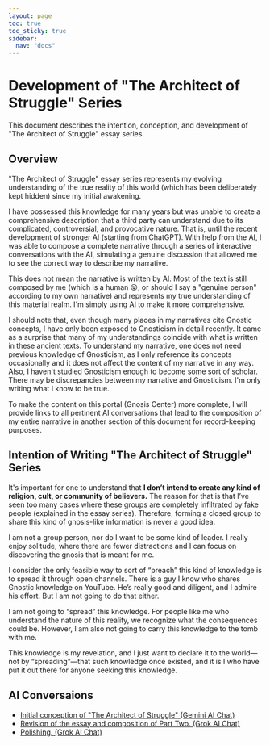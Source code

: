 ```yaml
---
layout: page
toc: true
toc_sticky: true
sidebar:
  nav: "docs"
---
```

# Development of "The Architect of Struggle" Series

This document describes the intention, conception, and development of "The Architect of Struggle" essay series.

## Overview

"The Architect of Struggle" essay series represents my evolving understanding of the true reality of this world (which has been deliberately kept hidden) since my initial awakening.

I have possessed this knowledge for many years but was unable to create a comprehensive description that a third party can understand due to its complicated, controversial, and provocative nature. That is, until the recent development of stronger AI (starting from ChatGPT). With help from the AI, I was able to compose a complete narrative through a series of interactive conversations with the AI, simulating a genuine discussion that allowed me to see the correct way to describe my narrative.

This does not mean the narrative is written by AI. Most of the text is still composed by me (which is a human :stuck_out_tongue_winking_eye:, or should I say a "genuine person" according to my own narrative) and represents my true understanding of this material realm. I'm simply using AI to make it more comprehensive.

I should note that, even though many places in my narratives cite Gnostic concepts, I have only been exposed to Gnosticism in detail recently. It came as a surprise that many of my understandings coincide with what is written in these ancient texts. To understand my narrative, one does not need previous knowledge of Gnosticism, as I only reference its concepts occasionally and it does not affect the content of my narrative in any way. Also, I haven't studied Gnosticism enough to become some sort of scholar. There may be discrepancies between my narrative and Gnosticism. I'm only writing what I know to be true.

To make the content on this portal (Gnosis Center) more complete, I will provide links to all pertinent AI conversations that lead to the composition of my entire narrative in another section of this document for record-keeping purposes.

## Intention of Writing "The Architect of Struggle" Series

It's important for one to understand that **I don’t intend to create any kind of religion, cult, or community of believers.** The reason for that is that I’ve seen too many cases where these groups are completely infiltrated by fake people (explained in the essay series). Therefore, forming a closed group to share this kind of gnosis-like information is never a good idea.

I am not a group person, nor do I want to be some kind of leader. I really enjoy solitude, where there are fewer distractions and I can focus on discovering the gnosis that is meant for me.

I consider the only feasible way to sort of “preach” this kind of knowledge is to spread it through open channels. There is a guy I know who shares Gnostic knowledge on YouTube. He’s really good and diligent, and I admire his effort. But I am not going to do that either. 

I am not going to “spread” this knowledge. For people like me who understand the nature of this reality, we recognize what the consequences could be. However, I am also not going to carry this knowledge to the tomb with me.

This knowledge is my revelation, and I just want to declare it to the world—not by “spreading”—that such knowledge once existed, and it is I who have put it out there for anyone seeking this knowledge.


## AI Conversaions

- [Initial conception of "The Architect of Struggle" (Gemini AI Chat)](ai_chat/GeminiHistory_Conception.md)
- [Revision of the essay and composition of Part Two. (Grok AI Chat)](ai_chat/GrokHistory.md)
- [Polishing. (Grok AI Chat)](ai_chat/GrokHistory2.md)

